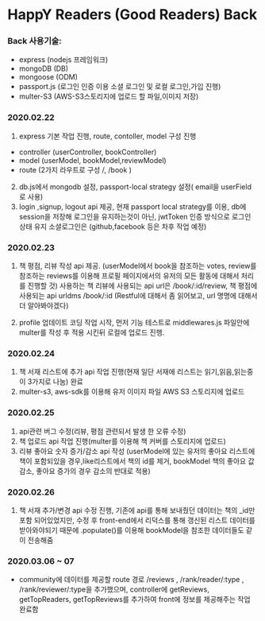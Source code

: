 # HappY Readers (Good Readers) Back

### Back 사용기술:

- express (nodejs 프레임워크)
- mongoDB (DB)
- mongoose (ODM)
- passport.js (로그인 인증 이용 소셜 로그인 및 로컬 로그인,가입 진행)
- multer-S3 (AWS-S3스토리지에 업로드 할 파일,이미지 저장)

### 2020.02.22

1. express 기본 작업 진행, route, contoller, model 구성 진행

- controller (userController, bookController)
- model (userModel, bookModel,reviewModel)
- route (2가지 라우트로 구성 /, /book )

2. db.js에서 mongodb 설정, passport-local strategy 설정( email을 userField로 사용)
3. login ,signup, logout api 제공, 현재 passport local strategy를 이용, db에 session을 저장해 로그인을 유지하는것이 아닌, jwtToken 인증 방식으로 로그인 상태 유지 소셜로그인은 (github,facebook 등은 차후 작업 예정)

### 2020.02.23

1. 책 평점, 리뷰 작성 api 제공. (userModel에서 book을 참조하는 votes, review를 참조하는 reviews를 이용해 프로필 페이지에서의 유저의 모든 활동에 대해서 처리를 진행할 것)
   사용하는 책 리뷰에 사용되는 api url은 /book/:id/review, 책 평점에 사용되는 api urldms /book/:id (Restful에 대해서 좀 읽어보고, url 명명에 대해서 더 알아봐야겠다)

2. profile 업데이트 코딩 작업 시작, 먼저 기능 테스트로 middlewares.js 파일안에 multer를 작성 후 적용 시킨뒤 로컬에 업로드 진헹.

### 2020.02.24

1. 책 서재 리스트에 추가 api 작업 진행(현재 일단 서재에 리스트는 읽기,읽음,읽는중 이 3가지로 나눔) 완료
2. multer-s3, aws-sdk를 이용해 유저 이미지 파일 AWS S3 스토리지에 업로드

### 2020.02.25

1. api관련 버그 수정(리뷰, 평점 관련되서 발생 한 오류 수정)
2. 책 업로드 api 작업 진행(multer를 이용해 책 커버를 스토리지에 업로드)
3. 리뷰 좋아요 숫자 증가/감소 api 작성 (userModel에 있는 유저의 좋아요 리스트에 책이 포함되있을 경우,like리스트에서 책의 id를 제거, bookModel 책의 좋아요 값 감소, 좋아요 증가의 경우 감소의 반대로 적용)

### 2020.02.26

1. 책 서재 추가/변경 api 수정 진행, 기존에 api를 통해 보내줬던 데이터는 책의 \_id만 포함 되어있었지만, 수정 후 front-end에서 리덕스를 통해 갱신된 리스트 데이터를 받아와야되기 때문에 .populate()를 이용해 bookModel을 참조한 데이터들도 같이 전송해줌

### 2020.03.06 ~ 07

- community에 데이터를 제공할 route 경로 /reviews , /rank/reader/:type , /rank/reviewer/:type을 추가했으며, controller에 getReviews, getTopReaders, getTopReviews를 추가하여 front에 정보를 제공해주는 작업 완료함
